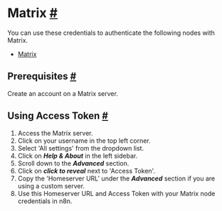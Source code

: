 


 Matrix
 [#](#matrix "Permanent link")
=======================================



 You can use these credentials to authenticate the following nodes with Matrix.
 


* [Matrix](/integrations/builtin/app-nodes/n8n-nodes-base.matrix/)



 Prerequisites
 [#](#prerequisites "Permanent link")
-----------------------------------------------------



 Create an account on a Matrix server.
 



 Using Access Token
 [#](#using-access-token "Permanent link")
---------------------------------------------------------------


1. Access the Matrix server.
2. Click on your username in the top left corner.
3. Select 'All settings' from the dropdown list.
4. Click on
 ***Help & About***
 in the left sidebar.
5. Scroll down to the
 ***Advanced***
 section.
6. Click on
 ***click to reveal***
 next to 'Access Token'.
7. Copy the 'Homeserver URL' under the
 ***Advanced***
 section if you are using a custom server.
8. Use this Homeserver URL and Access Token with your Matrix node credentials in n8n.




